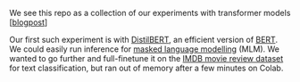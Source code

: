 We see this repo as a collection of our experiments with transformer models [[blogpost](https://sriramgkn.github.io/transformer-expts/)]

Our first such experiment is with [DistilBERT](https://huggingface.co/docs/transformers/en/model_doc/distilbert), an efficient version of [BERT](https://huggingface.co/docs/transformers/en/model_doc/bert). We could easily run inference for [masked language modelling](https://huggingface.co/docs/transformers/main/en/tasks/masked_language_modeling) (MLM). We wanted to go further and full-finetune it on the [IMDB movie review dataset](https://www.kaggle.com/datasets/lakshmi25npathi/imdb-dataset-of-50k-movie-reviews) for text classification, but ran out of memory after a few minutes on Colab.
